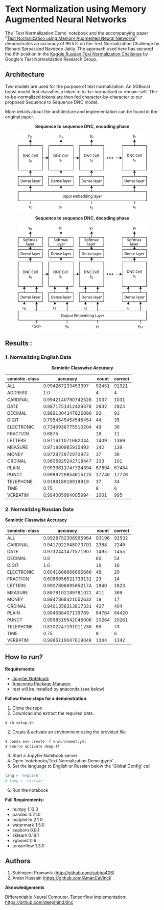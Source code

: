 # Text Normalization using Memory Augmented Neural Networks

The 'Text Normalization Demo' notebook and the accompanying paper "<a href="http://arxiv.org/abs/1806.00044">Text Normalization using Memory Augmented Neural Networks</a>" demonstrates an accuracy of 99.5% on the Text Normalization Challenge by Richard Sproat and Navdeep Jaitly. The approach used here has secured the 6th position in the [Kaggle Russian Text Normalization Challenge](https://www.kaggle.com/c/text-normalization-challenge-russian-language) by Google's Text Normalization Research Group.

## Architecture
Two models are used for the purpose of text normalization. An XGBoost boost model first classifies a token to to-be-normalized or remain-self. The to-be-normalized tokens are then fed character-by-character to our proposed Sequence to Sequence DNC model. 

More details about the architecture and implementation can be found in the original paper.

<center>
	
**Sequence to sequence DNC, encoding phase**

![Sequence to sequence DNC, encoding phase](__images__/Encoder.png)

**Sequence to sequence DNC, decoding phase**

![Sequence to sequence DNC, decoding phase](__images__/Decoder.png)

</center>	

## Results : 

### 1. Normalizing English Data 

<center>

**Semiotic Classwise Accuracy**

| semiotic-class | accuracy           | count | correct |
|----------------|--------------------|-------|---------|
| ALL            | 0.994267233453397  | 92451 | 91921   |
| ADDRESS        | 1.0                | 4     | 4       |
| CARDINAL       | 0.9942140790742526 | 1037  | 1031    |
| DATE           | 0.9971751412429378 | 2832  | 2824    |
| DECIMAL        | 0.9891304347826086 | 92    | 91      |
| DIGIT          | 0.7954545454545454 | 44    | 35      |
| ELECTRONIC     | 0.7346938775510204 | 49    | 36      |
| FRACTION       | 0.6875             | 16    | 11      |
| LETTERS        | 0.971611071682044  | 1409  | 1369    |
| MEASURE        | 0.971830985915493  | 142   | 138     |
| MONEY          | 0.972972972972973  | 37    | 36      |
| ORDINAL        | 0.9805825242718447 | 103   | 101     |
| PLAIN          | 0.9939611747724394 | 67894 | 67484   |
| PUNCT          | 0.9988729854615125 | 17746 | 17726   |
| TELEPHONE      | 0.918918918918919  | 37    | 34      |
| TIME           | 0.75               | 8     | 6       |
| VERBATIM       | 0.994005994005994  | 1001  | 995     |

</center>

### 2. Normalizing Russian Data

**Semiotic Classwise Accuracy**

<center>

| semiotic-class | accuracy           | count | correct |
|----------------|--------------------|-------|---------|
| ALL            | 0.9928752306965964 | 93196 | 92532   |
| CARDINAL       | 0.9417922948073701 | 2388  | 2249    |
| DATE           | 0.9732441471571907 | 1495  | 1455    |
| DECIMAL        | 0.9                | 60    | 54      |
| DIGIT          | 1.0                | 16    | 16      |
| ELECTRONIC     | 0.6041666666666666 | 48    | 29      |
| FRACTION       | 0.6086956521739131 | 23    | 14      |
| LETTERS        | 0.9907608695652174 | 1840  | 1823    |
| MEASURE        | 0.8978102189781022 | 411   | 369     |
| MONEY          | 0.8947368421052632 | 19    | 17      |
| ORDINAL        | 0.9461358313817331 | 427   | 404     |
| PLAIN          | 0.994688407139769  | 64764 | 64420   |
| PUNCT          | 0.9998519542045006 | 20264 | 20261   |
| TELEPHONE      | 0.8202247191011236 | 89    | 73      |
| TIME           | 0.75               | 8     | 6       |
| VERBATIM       | 0.9985119047619048 | 1344  | 1342    |

</center>

## How to run?

**Requirements:**
- [Jupyter Notebook](http://jupyter.org/) 
- [Anaconda Package Manager](https://anaconda.org/)
- rest will be installed by anaconda (see below)

**Follow these steps for a demonstration:**

1. Clone the repo
2. Download and extract the required data.
```
$ sh setup.sh
```
2. Create & activate an environment using the provided file
```
$ conda env create -f environment.yml
$ source activate deep-tf
```
3. Start a Jupyter Notebook server
4. Open 'notebooks/Text Normalization Demo.ipynb'
5. Set the language to English or Russian below the 'Global Config' cell
```python
lang = 'english'
# lang = 'russian'
```
6. Run the notebook

**Full Requirements:**

- numpy 1.13.3
- pandas 0.21.0
- matplotlib 2.1.0
- watermark 1.5.0
- seaborn 0.8.1
- sklearn 0.19.1
- xgboost 0.6
- tensorflow 1.3.0

## Authors
1. Subhojeet Pramanik (http://github.com/subho406)
2. Aman Hussain (https://github.com/AmanDaVinci)

**Aknowledgements**

Differentiable Neural Computer, Tensorflow Implementation: https://github.com/deepmind/dnc

